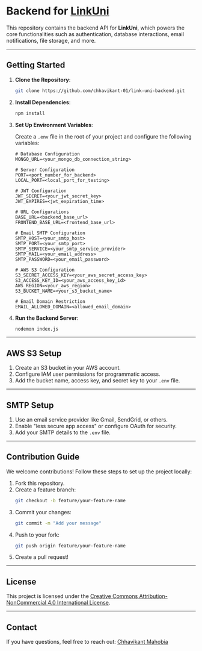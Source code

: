 # Backend for [LinkUni](https://github.com/chhavikant-01/link-uni)

This repository contains the backend API for **LinkUni**, which powers the core functionalities such as authentication, database interactions, email notifications, file storage, and more.

---

## Getting Started  

1. **Clone the Repository**:  

   ```bash  
   git clone https://github.com/chhavikant-01/link-uni-backend.git
   ```  

2. **Install Dependencies**:  

   ```bash  
   npm install  
   ```  

3. **Set Up Environment Variables**:  

   Create a `.env` file in the root of your project and configure the following variables:  

   ```plaintext  
   # Database Configuration  
   MONGO_URL=<your_mongo_db_connection_string>  

   # Server Configuration  
   PORT=<port_number_for_backend>  
   LOCAL_PORT=<local_port_for_testing>  

   # JWT Configuration  
   JWT_SECRET=<your_jwt_secret_key>  
   JWT_EXPIRES=<jwt_expiration_time>  

   # URL Configurations  
   BASE_URL=<backend_base_url>  
   FRONTEND_BASE_URL=<frontend_base_url>  

   # Email SMTP Configuration  
   SMTP_HOST=<your_smtp_host>  
   SMTP_PORT=<your_smtp_port>  
   SMTP_SERVICE=<your_smtp_service_provider>  
   SMTP_MAIL=<your_email_address>  
   SMTP_PASSWORD=<your_email_password>  

   # AWS S3 Configuration  
   S3_SECRET_ACCESS_KEY=<your_aws_secret_access_key>  
   S3_ACCESS_KEY_ID=<your_aws_access_key_id>  
   AWS_REGION=<your_aws_region>  
   S3_BUCKET_NAME=<your_s3_bucket_name>  

   # Email Domain Restriction  
   EMAIL_ALLOWED_DOMAIN=<allowed_email_domain>  
   ```  

4. **Run the Backend Server**:
   
     ```bash  
     nodemon index.js  
     ```  
---

## AWS S3 Setup  

1. Create an S3 bucket in your AWS account.  
2. Configure IAM user permissions for programmatic access.  
3. Add the bucket name, access key, and secret key to your `.env` file.  

---

## SMTP Setup  

1. Use an email service provider like Gmail, SendGrid, or others.  
2. Enable "less secure app access" or configure OAuth for security.  
3. Add your SMTP details to the `.env` file.  

---

## Contribution Guide  

We welcome contributions! Follow these steps to set up the project locally:  

1. Fork this repository.  
2. Create a feature branch:  
   ```bash  
   git checkout -b feature/your-feature-name  
   ```  
3. Commit your changes:  
   ```bash  
   git commit -m "Add your message"  
   ```  
4. Push to your fork:  
   ```bash  
   git push origin feature/your-feature-name  
   ```  
5. Create a pull request!  

---

## License  

This project is licensed under the [Creative Commons Attribution-NonCommercial 4.0 International License](https://creativecommons.org/licenses/by-nc/4.0/).  

---

## Contact  

If you have questions, feel free to reach out: [Chhavikant Mahobia](https://sharespace.bio/chhavikant/professional)
